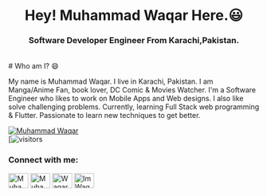 <h1 align="center">Hey! Muhammad Waqar Here.😃</h1>

<h3 align="center">Software Developer Engineer From Karachi,Pakistan.</h3>
<br>
# Who am I? 😄

My name is Muhammad Waqar. I live in Karachi, Pakistan. I am Manga/Anime Fan, book lover, DC Comic & Movies Watcher. I'm a Software Engineer who likes to work on Mobile Apps and Web designs. I also like solve challenging problems. Currently, learning Full Stack web programming & Flutter. Passionate to learn new techniques to get better.

[![Muhammad Waqar](https://github-readme-stats.vercel.app/api?username=Muhammad-waqar-uit)](https://github.com/Muhammad-waqar-uit/github-readme-stats)
</br>
[![visitors](https://visitor-badge.laobi.icu/badge?page_id=Muhammad-waqar-uit.Muhammad-waqar-uit)

<h3 align="left">Connect with me:</h3>
<a href="https://twitter.com/waqar3991" target="blank"><img align="center" src="https://cdn.jsdelivr.net/npm/simple-icons@3.0.1/icons/twitter.svg" alt="Muhammad_Waqar" height="30" width="40" /></a>
<a href="https://www.linkedin.com/in/muhammad-waqar-%F0%9F%87%B5%F0%9F%87%B0-a5b17419a/" target="blank"><img align="center" src="https://cdn.jsdelivr.net/npm/simple-icons@3.0.1/icons/linkedin.svg" alt="Muhammad Waqar 🇵🇰" height="30" width="40" /></a>
<a href="https://www.facebook.com/muhammad.waqarkhan.796" target="blank"><img align="center" src="https://cdn.jsdelivr.net/npm/simple-icons@3.0.1/icons/facebook.svg" alt="WaqarKhan" height="30" width="40" /></a>
<a href="https://www.instagram.com/imwaqar16/?hl=en" target="blank"><img align="center" src="https://cdn.jsdelivr.net/npm/simple-icons@3.0.1/icons/instagram.svg" alt="ImWaqar16" height="30" width="40" /></a>
